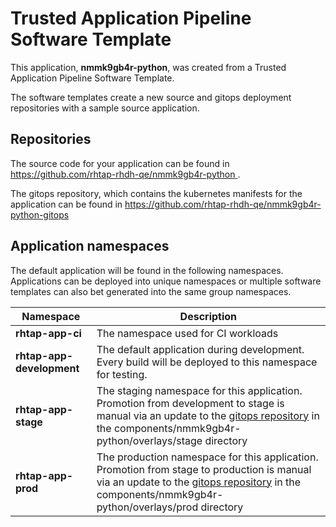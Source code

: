 # Trusted Application Pipeline Software Template

This application, **nmmk9gb4r-python**, was created from a Trusted Application Pipeline Software Template.

The software templates create a new source and gitops deployment repositories with a sample source application. 

## Repositories

The source code for your application can be found in [https://github.com/rhtap-rhdh-qe/nmmk9gb4r-python ](https://github.com/rhtap-rhdh-qe/nmmk9gb4r-python ).
 
The gitops repository, which contains the kubernetes manifests for the application can be found in 
[https://github.com/rhtap-rhdh-qe/nmmk9gb4r-python-gitops ](https://github.com/rhtap-rhdh-qe/nmmk9gb4r-python-gitops ) 

## Application namespaces 

The default application will be found in the following namespaces. Applications can be deployed into unique namespaces or multiple software templates can also bet generated into the same group namespaces.  

|  Namespace   |  Description   |  
| -------- | -------- |
| **rhtap-app-ci** | The namespace used for CI workloads |
| **rhtap-app-development** | The default application during development. Every build will be deployed to this namespace for testing. |
| **rhtap-app-stage** | The staging namespace for this application. Promotion from development to stage is manual via an update to the [gitops repository](https://github.com/rhtap-rhdh-qe/nmmk9gb4r-python-gitops ) in the components/nmmk9gb4r-python/overlays/stage directory |
| **rhtap-app-prod** | The production namespace for this application. Promotion from stage to production is manual via an update to the [gitops repository](https://github.com/rhtap-rhdh-qe/nmmk9gb4r-python-gitops ) in the components/nmmk9gb4r-python/overlays/prod directory |